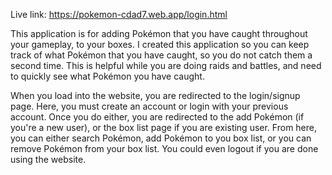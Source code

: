 Live link:
https://pokemon-cdad7.web.app/login.html

This application is for adding Pokémon that you have caught throughout your gameplay, to your boxes. I created this application so you can keep track of what Pokémon that you have caught, so you do not catch them a second time. This is helpful while you are doing raids and battles, and need to quickly see what Pokémon you have caught.

When you load into the website, you are redirected to the login/signup page. Here, you must create an account or login with your previous account. Once you do either, you are redirected to the add Pokémon (if you're a new user), or the box list page if you are existing user. From here, you can either search Pokémon, add Pokémon to you box list, or you can remove Pokémon from your box list. You could even logout if you are done using the website.
